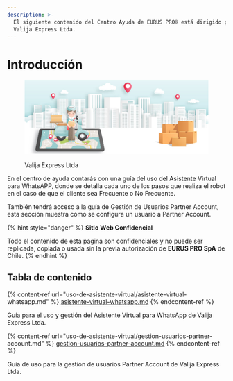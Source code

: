 ```yaml
---
description: >-
  El siguiente contenido del Centro Ayuda de EURUS PRO® está dirigido para
  Valija Express Ltda.
---
```


# Introducción

<figure><img src=".gitbook/assets/image.png" alt=""><figcaption><p>Valija Express Ltda</p></figcaption></figure>

En el centro de ayuda contarás con una guía del uso del Asistente Virtual para WhatsAPP, donde se detalla cada uno de los pasos que realiza el robot en el caso de que el cliente sea Frecuente o No Frecuente.

También tendrá acceso a la guía de Gestión de Usuarios Partner Account, esta sección muestra cómo se configura un usuario a Partner Account.&#x20;

{% hint style="danger" %}
**Sitio Web Confidencial**

Todo el contenido de esta página son confidenciales y no puede ser replicada, copiada o usada sin la previa autorización de **EURUS PRO SpA** de Chile.
{% endhint %}

## Tabla de contenido

{% content-ref url="uso-de-asistente-virtual/asistente-virtual-whatsapp.md" %}
[asistente-virtual-whatsapp.md](uso-de-asistente-virtual/asistente-virtual-whatsapp.md)
{% endcontent-ref %}

Guía para el uso y gestión del Asistente Virtual para WhatsApp de Valija Express Ltda.

{% content-ref url="uso-de-asistente-virtual/gestion-usuarios-partner-account.md" %}
[gestion-usuarios-partner-account.md](uso-de-asistente-virtual/gestion-usuarios-partner-account.md)
{% endcontent-ref %}

Guía de uso para la gestión de usuarios Partner Account de Valija Express Ltda.
